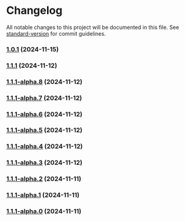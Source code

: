 # Changelog

All notable changes to this project will be documented in this file. See [standard-version](https://github.com/conventional-changelog/standard-version) for commit guidelines.

### [1.0.1](https://github.com/ohimg/ohimg-docusaurus-plugin/compare/v1.0.0...v1.0.1) (2024-11-15)

### [1.1.1](https://github.com/ohimg/ohimg-js/compare/v1.1.1-alpha.8...v1.1.1) (2024-11-12)

### [1.1.1-alpha.8](https://github.com/ohimg/ohimg-js/compare/v1.1.1-alpha.7...v1.1.1-alpha.8) (2024-11-12)

### [1.1.1-alpha.7](https://github.com/ohimg/ohimg-js/compare/v1.1.1-alpha.6...v1.1.1-alpha.7) (2024-11-12)

### [1.1.1-alpha.6](https://github.com/ohimg/ohimg-js/compare/v1.1.1-alpha.5...v1.1.1-alpha.6) (2024-11-12)

### [1.1.1-alpha.5](https://github.com/ohimg/ohimg-js/compare/v1.1.1-alpha.4...v1.1.1-alpha.5) (2024-11-12)

### [1.1.1-alpha.4](https://github.com/ohimg/ohimg-js/compare/v1.1.1-alpha.3...v1.1.1-alpha.4) (2024-11-12)

### [1.1.1-alpha.3](https://github.com/ohimg/ohimg-js/compare/v1.1.1-alpha.2...v1.1.1-alpha.3) (2024-11-12)

### [1.1.1-alpha.2](https://github.com/ohimg/ohimg-js/compare/v1.1.1-alpha.1...v1.1.1-alpha.2) (2024-11-11)

### [1.1.1-alpha.1](https://github.com/ohimg/ohimg-js/compare/v1.1.1-alpha.0...v1.1.1-alpha.1) (2024-11-11)

### [1.1.1-alpha.0](https://github.com/ohimg/ohimg-js/compare/v1.0.21-alpha.0...v1.1.1-alpha.0) (2024-11-11)
